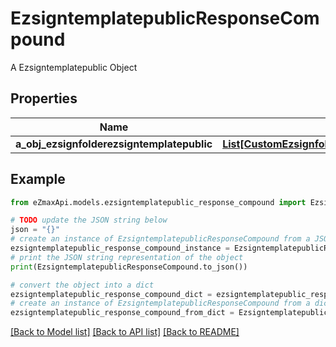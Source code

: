 # EzsigntemplatepublicResponseCompound

A Ezsigntemplatepublic Object

## Properties

Name | Type | Description | Notes
------------ | ------------- | ------------- | -------------
**a_obj_ezsignfolderezsigntemplatepublic** | [**List[CustomEzsignfolderezsigntemplatepublicResponse]**](CustomEzsignfolderezsigntemplatepublicResponse.md) |  | 

## Example

```python
from eZmaxApi.models.ezsigntemplatepublic_response_compound import EzsigntemplatepublicResponseCompound

# TODO update the JSON string below
json = "{}"
# create an instance of EzsigntemplatepublicResponseCompound from a JSON string
ezsigntemplatepublic_response_compound_instance = EzsigntemplatepublicResponseCompound.from_json(json)
# print the JSON string representation of the object
print(EzsigntemplatepublicResponseCompound.to_json())

# convert the object into a dict
ezsigntemplatepublic_response_compound_dict = ezsigntemplatepublic_response_compound_instance.to_dict()
# create an instance of EzsigntemplatepublicResponseCompound from a dict
ezsigntemplatepublic_response_compound_from_dict = EzsigntemplatepublicResponseCompound.from_dict(ezsigntemplatepublic_response_compound_dict)
```
[[Back to Model list]](../README.md#documentation-for-models) [[Back to API list]](../README.md#documentation-for-api-endpoints) [[Back to README]](../README.md)


